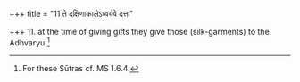 +++
title = "11 ते दक्षिणाकालेऽध्वर्यवे दत्तः"

+++
11. at the time of giving gifts they give those (silk-garments) to the Adhvaryu.[^1]


[^1]: For these Sūtras cf. MS 1.6.4.

